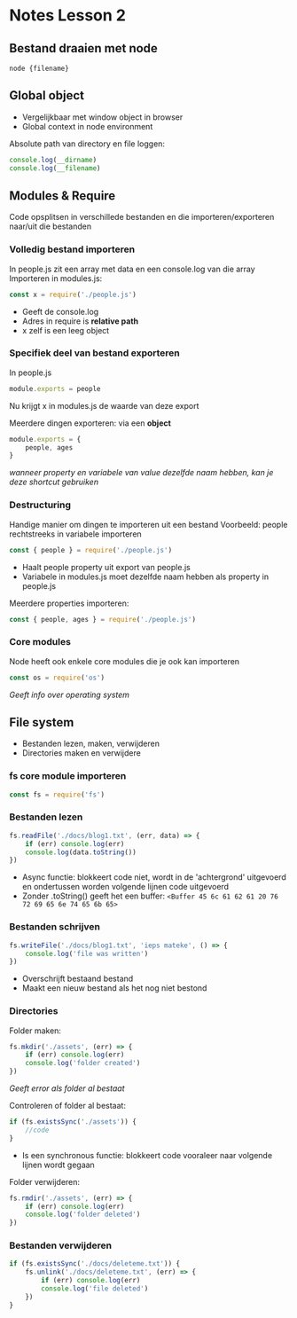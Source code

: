 # Notes Lesson 2

## Bestand draaien met node
`node {filename}`

## Global object
* Vergelijkbaar met window object in browser
* Global context in node environment

Absolute path van directory en file loggen:
```javascript
console.log(__dirname)
console.log(__filename)
```

## Modules & Require
Code opsplitsen in verschillede bestanden en die importeren/exporteren naar/uit die bestanden

### Volledig bestand importeren
In people.js zit een array met data en een console.log van die array
Importeren in modules.js:
```javascript
const x = require('./people.js')
```
* Geeft de console.log
* Adres in require is **relative path**
* x zelf is een leeg object

### Specifiek deel van bestand exporteren
In people.js
```javascript
module.exports = people
```
Nu krijgt x in modules.js de waarde van deze export

Meerdere dingen exporteren: via een **object**
```javascript
module.exports = {
    people, ages
}
```
*wanneer property en variabele van value dezelfde naam hebben, kan je deze shortcut gebruiken*

### Destructuring
Handige manier om dingen te importeren uit een bestand
Voorbeeld: people rechtstreeks in variabele importeren

```javascript
const { people } = require('./people.js')
```
* Haalt people property uit export van people.js
* Variabele in modules.js moet dezelfde naam hebben als property in people.js

Meerdere properties importeren:
```javascript
const { people, ages } = require('./people.js')
```

### Core modules
Node heeft ook enkele core modules die je ook kan importeren
```javascript
const os = require('os')
```
*Geeft info over operating system*

## File system
* Bestanden lezen, maken, verwijderen
* Directories maken en verwijdere

### fs core module importeren
```javascript
const fs = require('fs')
```

### Bestanden lezen
```javascript
fs.readFile('./docs/blog1.txt', (err, data) => {
    if (err) console.log(err)
    console.log(data.toString())
})
```
* Async functie: blokkeert code niet, wordt in de 'achtergrond' uitgevoerd en ondertussen worden volgende lijnen code uitgevoerd
* Zonder .toString() geeft het een buffer: `<Buffer 45 6c 61 62 61 20 76 72 69 65 6e 74 65 6b 65>`

### Bestanden schrijven
```javascript
fs.writeFile('./docs/blog1.txt', 'ieps mateke', () => {
    console.log('file was written')
})
```
* Overschrijft bestaand bestand
* Maakt een nieuw bestand als het nog niet bestond

### Directories
Folder maken:
```javascript
fs.mkdir('./assets', (err) => {
    if (err) console.log(err)
    console.log('folder created')
})
```
*Geeft error als folder al bestaat*

Controleren of folder al bestaat:
```javascript
if (fs.existsSync('./assets')) {
    //code
}
```
* Is een synchronous functie: blokkeert code vooraleer naar volgende lijnen wordt gegaan

Folder verwijderen:
```javascript
fs.rmdir('./assets', (err) => {
    if (err) console.log(err)
    console.log('folder deleted')
})
```

### Bestanden verwijderen
```javascript
if (fs.existsSync('./docs/deleteme.txt')) {
    fs.unlink('./docs/deleteme.txt', (err) => {
        if (err) console.log(err)
        console.log('file deleted')
    })
}
```
